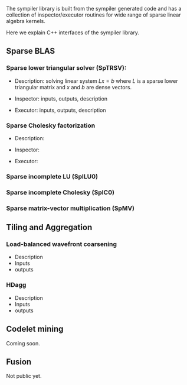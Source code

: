 The sympiler library is built from the sympiler generated code and has a collection of inspector/executor routines for wide range of sparse linear algebra kernels.


Here we explain C++ interfaces of the sympiler library.




## Sparse BLAS


### Sparse lower triangular solver (SpTRSV):

* Description: 
solving linear system $Lx=b$ where $L$ is a sparse lower triangular matrix and $x$ and $b$ are dense vectors.

* Inspector:
inputs, outputs, description

* Executor:
inputs, outputs, description

### Sparse Cholesky factorization
* Description: 

* Inspector:

* Executor:


### Sparse incomplete LU (SpILU0)

### Sparse incomplete Cholesky (SpIC0)

### Sparse matrix-vector multiplication (SpMV)



## Tiling and Aggregation

### Load-balanced wavefront coarsening 
* Description
* Inputs
* outputs

### HDagg
* Description
* Inputs
* outputs


## Codelet mining
Coming soon.

## Fusion
Not public yet. 







